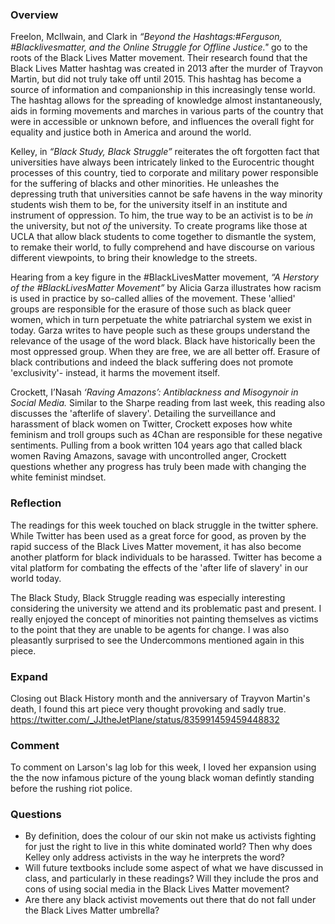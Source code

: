 ### Overview
Freelon, McIlwain, and Clark in *“Beyond the Hashtags:#Ferguson, #Blacklivesmatter, and the Online Struggle for Offline Justice."* go to the roots of the Black Lives Matter movement. Their research found that the Black Lives Matter hashtag was created in 2013 after the murder of Trayvon Martin, but did not truly take off until 2015. This hashtag has become a source of information and companionship in this increasingly tense world. The hashtag allows for the spreading of knowledge almost instantaneously, aids in forming movements and marches in various parts of the country that were in accessible or unknown before, and influences the overall fight for equality and justice both in America and around the world.

Kelley, in *“Black Study, Black Struggle”* reiterates the oft forgotten fact that universities have always been intricately linked to the Eurocentric thought processes of this country, tied to corporate and military power responsible for the suffering of blacks and other minorities. He unleashes the depressing truth that universities cannot be safe havens in the way minority students wish them to be, for the university itself in an institute and instrument of oppression. To him, the true way to be an activist is to be *in* the university, but not *of* the university. To create programs like those at UCLA that allow black students to come together to dismantle the system, to remake their world, to fully comprehend and have discourse on various different viewpoints, to bring their knowledge to the streets.

Hearing from a key figure in the #BlackLivesMatter movement, *“A Herstory of the #BlackLivesMatter Movement”* by Alicia Garza illustrates how racism is used in practice by so-called allies of the movement. These 'allied' groups are responsible for the erasure of those such as black queer women, which in turn perpetuate the white patriarchal system we exist in today. Garza writes to have people such as these groups understand the relevance of the usage of the word black. Black have historically been the most oppressed group. When they are free, we are all better off. Erasure of black contributions and indeed the black suffering does not promote 'exclusivity'- instead, it harms the movement itself. 

Crockett, I’Nasah *‘Raving Amazons’: Antiblackness and Misogynoir in Social Media.* Similar to the Sharpe reading from last week, this reading also discusses the 'afterlife of slavery'. Detailing the surveillance and harassment of black women on Twitter, Crockett exposes how white feminism and troll groups such as 4Chan are responsible for these negative sentiments. Pulling from a book written 104 years ago that called black women Raving Amazons, savage with uncontrolled anger, Crockett questions whether any progress has truly been made with changing the white feminist mindset. 

### Reflection
The readings for this week touched on black struggle in the twitter sphere. While Twitter has been used as a great force for good, as proven by the rapid success of the Black Lives Matter movement, it has also become another platform for black individuals to be harassed. Twitter has become a vital platform for combating the effects of the 'after life of slavery' in our world today.

The Black Study, Black Struggle reading was especially interesting considering the university we attend and its problematic past and present. I really enjoyed the concept of minorities not painting themselves as victims to the point that they are unable to be agents for change. I was also pleasantly surprised to see the Undercommons mentioned again in this piece. 
### Expand
Closing out Black History month and the anniversary of Trayvon Martin's death, I found this art piece very thought provoking and sadly true. https://twitter.com/_JJtheJetPlane/status/835991459459448832
### Comment
To comment on Larson's lag lob for this week, I loved her expansion using the the now infamous picture of the young black woman defintly standing before the rushing riot police.
### Questions
* By definition, does the colour of our skin not make us activists fighting for just the right to live in this white dominated world? Then why does Kelley only address activists in the way he interprets the word?
* Will future textbooks include some aspect of what we have discussed in class, and particularly in these readings? Will they include the pros and cons of using social media in the Black Lives Matter movement?
* Are there any black activist movements out there that do not fall under the Black Lives Matter umbrella?
